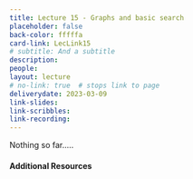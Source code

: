 ```yaml
---
title: Lecture 15 - Graphs and basic search
placeholder: false
back-color: fffffa
card-link: LecLink15
# subtitle: And a subtitle
description:
people:
layout: lecture
# no-link: true  # stops link to page 
deliverydate: 2023-03-09
link-slides:
link-scribbles:
link-recording:
---
```


Nothing so far.....

<h4>Additional Resources</h4>








